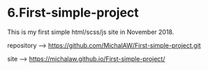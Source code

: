 # 6.First-simple-project
This is my first simple html/scss/js site in November 2018.

repository --> https://github.com/MichalAW/First-simple-project.git

site --> https://michalaw.github.io/First-simple-project/
